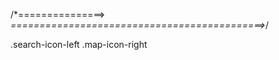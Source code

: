 /*===============>
*============================================>*/


.search-icon-left
.map-icon-right